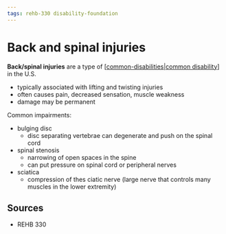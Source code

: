 ```yaml
---
tags: rehb-330 disability-foundation
---
```


# Back and spinal injuries

**Back/spinal injuries** are a type of [[common-disabilities|common disability]] in the U.S.

- typically associated with lifting and twisting injuries
- often causes pain, decreased sensation, muscle weakness
- damage may be permanent

Common impairments:

- bulging disc
  - disc separating vertebrae can degenerate and push on the spinal cord
- spinal stenosis
  - narrowing of open spaces in the spine
  - can put pressure on spinal cord or peripheral nerves
- sciatica
  - compression of thes ciatic nerve (large nerve that controls many muscles in the lower extremity)

## Sources

- REHB 330

[//begin]: # "Autogenerated link references for markdown compatibility"
[common-disabilities|common disability]: common-disabilities "Common disabilities"
[//end]: # "Autogenerated link references"
